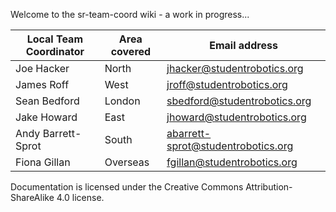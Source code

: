 Welcome to the sr-team-coord wiki - a work in progress...

| Local Team Coordinator | Area covered | Email address |
|-----------------------------|------|---------------|
| Joe Hacker | North | jhacker@studentrobotics.org |
| James Roff | West | jroff@studentrobotics.org |
| Sean Bedford | London | sbedford@studentrobotics.org | 
| Jake Howard | East | jhoward@studentrobotics.org |
| Andy Barrett-Sprot | South | abarrett-sprot@studentrobotics.org |
| Fiona Gillan | Overseas | fgillan@studentrobotics.org |

Documentation is licensed under the Creative Commons Attribution-ShareAlike 4.0 license.


